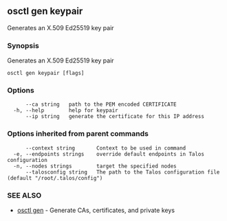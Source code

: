 <!-- markdownlint-disable -->
## osctl gen keypair

Generates an X.509 Ed25519 key pair

### Synopsis

Generates an X.509 Ed25519 key pair

```
osctl gen keypair [flags]
```

### Options

```
      --ca string   path to the PEM encoded CERTIFICATE
  -h, --help        help for keypair
      --ip string   generate the certificate for this IP address
```

### Options inherited from parent commands

```
      --context string       Context to be used in command
  -e, --endpoints strings    override default endpoints in Talos configuration
  -n, --nodes strings        target the specified nodes
      --talosconfig string   The path to the Talos configuration file (default "/root/.talos/config")
```

### SEE ALSO

* [osctl gen](osctl_gen.md)	 - Generate CAs, certificates, and private keys

